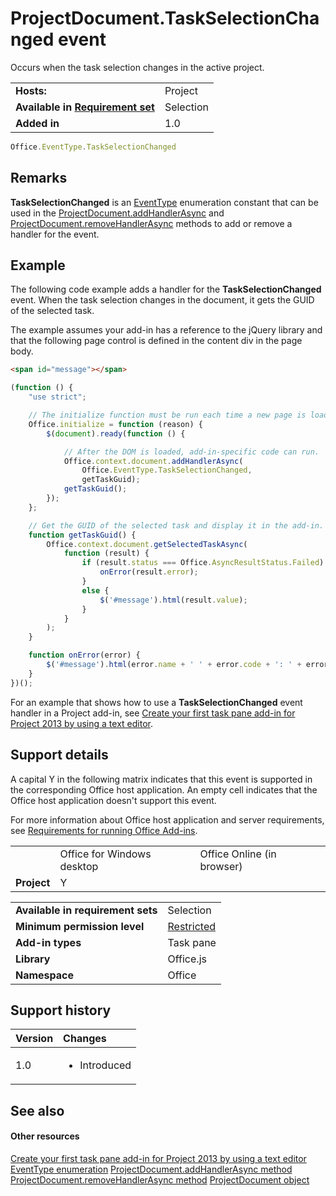 
# ProjectDocument.TaskSelectionChanged event
Occurs when the task selection changes in the active project.

|||
|:-----|:-----|
|**Hosts:**|Project|
|**Available in [Requirement set](../../docs/overview/specify-office-hosts-and-api-requirements.md)**|Selection|
|**Added in**|1.0|

```js
Office.EventType.TaskSelectionChanged
```


## Remarks

 **TaskSelectionChanged** is an [EventType](https://dev.office.com/reference/add-ins/shared/eventtype-enumeration) enumeration constant that can be used in the [ProjectDocument.addHandlerAsync](https://dev.office.com/reference/add-ins/shared/projectdocument.addhandlerasync) and [ProjectDocument.removeHandlerAsync](https://dev.office.com/reference/add-ins/shared/projectdocument.removehandlerasync) methods to add or remove a handler for the event.


## Example

The following code example adds a handler for the  **TaskSelectionChanged** event. When the task selection changes in the document, it gets the GUID of the selected task.

The example assumes your add-in has a reference to the jQuery library and that the following page control is defined in the content div in the page body.




```HTML
<span id="message"></span>
```




```js
(function () {
    "use strict";

    // The initialize function must be run each time a new page is loaded.
    Office.initialize = function (reason) {
        $(document).ready(function () {

            // After the DOM is loaded, add-in-specific code can run.
            Office.context.document.addHandlerAsync(
                Office.EventType.TaskSelectionChanged,
                getTaskGuid);
            getTaskGuid();
        });
    };

    // Get the GUID of the selected task and display it in the add-in.
    function getTaskGuid() {
        Office.context.document.getSelectedTaskAsync(
            function (result) {
                if (result.status === Office.AsyncResultStatus.Failed) {
                    onError(result.error);
                }
                else {
                    $('#message').html(result.value);
                }
            }
        );
    }

    function onError(error) {
        $('#message').html(error.name + ' ' + error.code + ': ' + error.message);
    }
})();
```

For an example that shows how to use a  **TaskSelectionChanged** event handler in a Project add-in, see [Create your first task pane add-in for Project 2013 by using a text editor](../../docs/project/create-your-first-task-pane-add-in-for-project-by-using-a-text-editor.md).


## Support details


A capital Y in the following matrix indicates that this event is supported in the corresponding Office host application. An empty cell indicates that the Office host application doesn't support this event.

For more information about Office host application and server requirements, see [Requirements for running Office Add-ins](../../docs/overview/requirements-for-running-office-add-ins.md).


||||
|:-----|:-----|:-----|
||Office for Windows desktop|Office Online (in browser)|
|**Project**|Y||

|||
|:-----|:-----|
|**Available in requirement sets**|Selection|
|**Minimum permission level**|[Restricted](../../docs/develop/requesting-permissions-for-api-use-in-content-and-task-pane-add-ins.md)|
|**Add-in types**|Task pane|
|**Library**|Office.js|
|**Namespace**|Office|

## Support history



|**Version**|**Changes**|
|:-----|:-----|
|1.0|<ul><li>Introduced</li></ul>|

## See also



#### Other resources


[Create your first task pane add-in for Project 2013 by using a text editor](../../docs/project/create-your-first-task-pane-add-in-for-project-by-using-a-text-editor.md)
[EventType enumeration](https://dev.office.com/reference/add-ins/shared/eventtype-enumeration)
[ProjectDocument.addHandlerAsync method](https://dev.office.com/reference/add-ins/shared/projectdocument.addhandlerasync)
[ProjectDocument.removeHandlerAsync method](https://dev.office.com/reference/add-ins/shared/projectdocument.removehandlerasync)
[ProjectDocument object](https://dev.office.com/reference/add-ins/shared/projectdocument.projectdocument)
